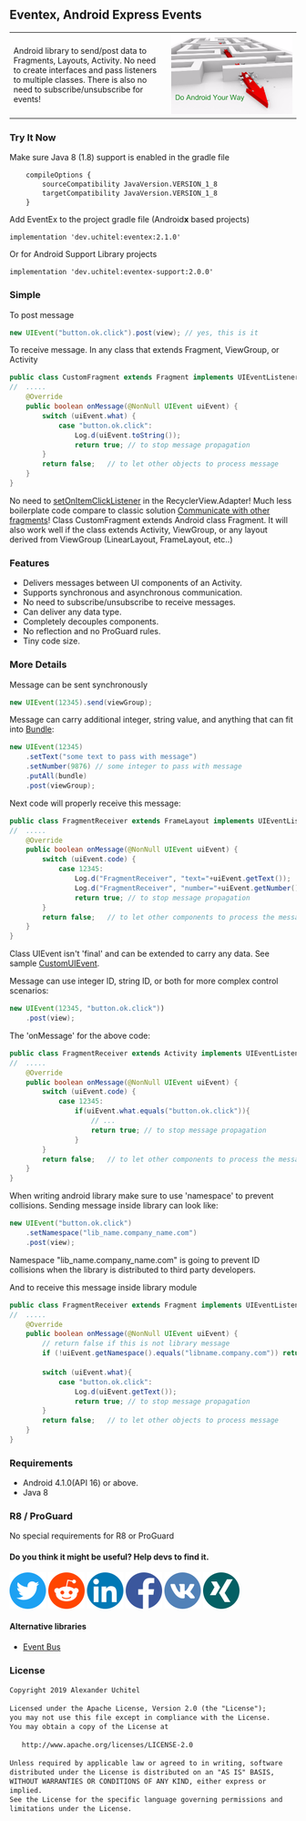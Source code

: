 ##  Eventex, Android Express Events

<table border="0">
 <tr>
    <td width="55%">Android library to send/post data to Fragments, Layouts, Activity.
No need to create interfaces and pass listeners to multiple classes.
There is also no need to subscribe/unsubscribe for events!
</td>
    <td width="45%"><img width="100%" src="icons/eventex-android-library-256.png"></td>
</table>

### Try It Now
Make sure Java 8 (1.8) support is enabled in the gradle file
```
    compileOptions {
        sourceCompatibility JavaVersion.VERSION_1_8
        targetCompatibility JavaVersion.VERSION_1_8
    }
```
Add EventEx to the project gradle file (Android**x** based projects)
```
implementation 'dev.uchitel:eventex:2.1.0'
```

Or for Android Support Library projects
```
implementation 'dev.uchitel:eventex-support:2.0.0'
```

### Simple
To post message
``` java
new UIEvent("button.ok.click").post(view); // yes, this is it
```
To receive message. In any class that extends Fragment, ViewGroup, or Activity
``` java
public class CustomFragment extends Fragment implements UIEventListener {
//  .....
    @Override
    public boolean onMessage(@NonNull UIEvent uiEvent) {
        switch (uiEvent.what) {
            case "button.ok.click":
                Log.d(uiEvent.toString());
                return true; // to stop message propagation
        }
        return false;   // to let other objects to process message
    }
}
```
No need to <a href="https://newfivefour.com/android-item-click-listener-recyclerview.html">setOnItemClickListener</a> in the RecyclerView.Adapter! Much less boilerplate code compare to classic solution
<a href="https://developer.android.com/training/basics/fragments/communicating.html">Communicate with other fragments</a>!
Class CustomFragment extends Android class Fragment. It will also
work well if the class extends Activity, ViewGroup, or any layout
derived from ViewGroup (LinearLayout, FrameLayout, etc..)

### Features
- Delivers messages between UI components of an Activity.
- Supports synchronous and asynchronous communication.
- No need to subscribe/unsubscribe to receive messages.
- Can deliver any data type.
- Completely decouples components.
- No reflection and no ProGuard rules.
- Tiny code size.

### More Details
Message can be sent synchronously
``` java
new UIEvent(12345).send(viewGroup);
```

Message can carry additional integer, string value, and anything that can fit into [Bundle](https://developer.android.com/reference/android/os/Bundle):
``` java
new UIEvent(12345)
    .setText("some text to pass with message")
    .setNumber(9876) // some integer to pass with message
    .putAll(bundle)
    .post(viewGroup);
```
Next code will properly receive this message:
``` java
public class FragmentReceiver extends FrameLayout implements UIEventListener {
//  .....
    @Override
    public boolean onMessage(@NonNull UIEvent uiEvent) {
        switch (uiEvent.code) {
            case 12345:
                Log.d("FragmentReceiver", "text="+uiEvent.getText());
                Log.d("FragmentReceiver", "number="+uiEvent.getNumber());
                return true; // to stop message propagation
        }
        return false;   // to let other components to process the message
    }
}
```
Class UIEvent isn't 'final' and can be extended to carry any data. See sample [CustomUIEvent](/eventexapplication/src/main/java/com/example/testapplication/CustomEventSender.kt).

Message can use integer ID, string ID, or both for more complex control scenarios:
``` java
new UIEvent(12345, "button.ok.click"))
    .post(view);
```
The 'onMessage' for the above code:
``` java
public class FragmentReceiver extends Activity implements UIEventListener {
//  .....
    @Override
    public boolean onMessage(@NonNull UIEvent uiEvent) {
        switch (uiEvent.code) {
            case 12345:
                if(uiEvent.what.equals("button.ok.click")){
                    // ...
                    return true; // to stop message propagation
                }
        }
        return false;   // to let other components to process the message
    }
}
```

When writing android library make sure to use 'namespace' to prevent collisions. Sending message inside library can look like:
``` java
new UIEvent("button.ok.click")
    .setNamespace("lib_name.company_name.com")
    .post(view);
```
Namespace "lib_name.company_name.com" is going to prevent ID collisions
when the library is distributed to third party developers.

And to receive this message inside library module
``` java
public class FragmentReceiver extends Fragment implements UIEventListener {
//  .....
    @Override
    public boolean onMessage(@NonNull UIEvent uiEvent) {
        // return false if this is not library message
        if (!uiEvent.getNamespace().equals("libname.company.com")) return false;

        switch (uiEvent.what){
            case "button.ok.click":
                Log.d(uiEvent.getText());
                return true; // to stop message propagation
        }
        return false;   // to let other objects to process message
    }
}
```

### Requirements
- Android 4.1.0(API 16) or above.
- Java 8

### R8 / ProGuard
No special requirements for R8 or ProGuard

#### Do you think it might be useful? Help devs to find it.
[<img src="icons/twitter.png" width=64>](https://twitter.com/intent/tweet?text=Amazing%20Android%20library.%20Try%20it!&url=https://github.com/uchitel/eventex&hashtags=androiddev,library)
[<img src="icons/reddit.png" width=64>](http://www.reddit.com/submit?url=https://github.com/uchitel/eventex&title=Amazing%20Android%20library.%20Try%20it!)
[<img src="icons/linkedin.png" width=64>](https://www.linkedin.com/shareArticle?mini=true&url=https://github.com/uchitel/eventex&title=Android%20Must%20Use%20Library&summary=Delete%20all%20those%20listeners%20from%20your%20Android%20application!&source=https://github.com/uchitel/eventex)
[<img src="icons/facebook.png" width=64>](https://www.facebook.com/sharer/sharer.php?u=https://github.com/uchitel/eventex)
[<img src="icons/vkontakte.png" width=64>](https://vk.com/share.php?url=https://github.com/uchitel/eventex&title=Android%20Must%20Use%20Library&comment=Delete%20all%20those%20listeners%20from%20your%20Android%20application!&image=https://raw.githubusercontent.com/uchitel/eventex/master/icons/eventex-android-312.jpg&noparse=true)
[<img src="icons/xing.png" width=64>](https://www.xing.com/spi/shares/new?url=https://github.com/uchitel/eventex)

#### Alternative libraries
 - [Event Bus](https://github.com/greenrobot/EventBus)
 
### License

    Copyright 2019 Alexander Uchitel

    Licensed under the Apache License, Version 2.0 (the "License");
    you may not use this file except in compliance with the License.
    You may obtain a copy of the License at

       http://www.apache.org/licenses/LICENSE-2.0

    Unless required by applicable law or agreed to in writing, software
    distributed under the License is distributed on an "AS IS" BASIS,
    WITHOUT WARRANTIES OR CONDITIONS OF ANY KIND, either express or implied.
    See the License for the specific language governing permissions and
    limitations under the License.
